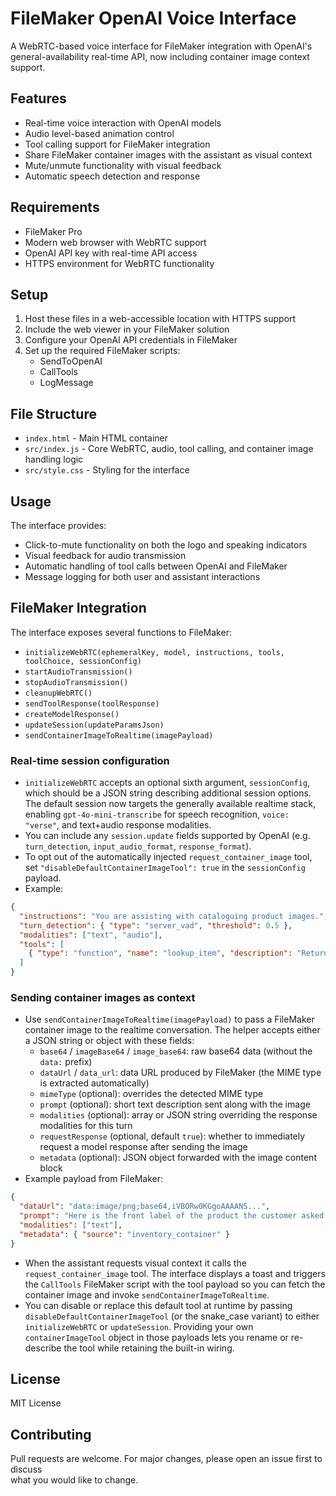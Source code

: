 # FileMaker OpenAI Voice Interface                                                   
                                                                                      
 A WebRTC-based voice interface for FileMaker integration with OpenAI's general-availability real-time API, now including
 container image context support.
                                                                                      
 ## Features                                                                          
                                                                                      
 - Real-time voice interaction with OpenAI models                                     
 - Audio level-based animation control                                                
 - Tool calling support for FileMaker integration
 - Share FileMaker container images with the assistant as visual context
 - Mute/unmute functionality with visual feedback
 - Automatic speech detection and response
                                                                                      
 ## Requirements                                                                      
                                                                                      
 - FileMaker Pro                                                                      
 - Modern web browser with WebRTC support                                             
 - OpenAI API key with real-time API access                                           
 - HTTPS environment for WebRTC functionality                                         
                                                                                      
 ## Setup                                                                             
                                                                                      
 1. Host these files in a web-accessible location with HTTPS support                  
 2. Include the web viewer in your FileMaker solution                                 
 3. Configure your OpenAI API credentials in FileMaker                                
 4. Set up the required FileMaker scripts:                                            
    - SendToOpenAI                                                                    
    - CallTools                                                                       
    - LogMessage                                                                      
                                                                                      
 ## File Structure                                                                    
                                                                                      
 - `index.html` - Main HTML container                                                 
 - `src/index.js` - Core WebRTC, audio, tool calling, and container image handling logic
 - `src/style.css` - Styling for the interface
                                                                                      
 ## Usage                                                                             
                                                                                      
 The interface provides:                                                              
 - Click-to-mute functionality on both the logo and speaking indicators               
 - Visual feedback for audio transmission                                             
 - Automatic handling of tool calls between OpenAI and FileMaker                      
 - Message logging for both user and assistant interactions                           
                                                                                      
 ## FileMaker Integration                                                             
                                                                                      
 The interface exposes several functions to FileMaker:                                
 - `initializeWebRTC(ephemeralKey, model, instructions, tools, toolChoice, sessionConfig)`
 - `startAudioTransmission()`
 - `stopAudioTransmission()`
 - `cleanupWebRTC()`
 - `sendToolResponse(toolResponse)`
 - `createModelResponse()`
 - `updateSession(updateParamsJson)`
 - `sendContainerImageToRealtime(imagePayload)`

### Real-time session configuration

- `initializeWebRTC` accepts an optional sixth argument, `sessionConfig`, which should be a JSON string describing additional
  session options. The default session now targets the generally available realtime stack, enabling
  `gpt-4o-mini-transcribe` for speech recognition, `voice: "verse"`, and text+audio response modalities.
- You can include any `session.update` fields supported by OpenAI (e.g. `turn_detection`, `input_audio_format`, `response_format`).
- To opt out of the automatically injected `request_container_image` tool, set
  `"disableDefaultContainerImageTool": true` in the `sessionConfig` payload.
- Example:

```json
{
  "instructions": "You are assisting with cataloguing product images.",
  "turn_detection": { "type": "server_vad", "threshold": 0.5 },
  "modalities": ["text", "audio"],
  "tools": [
    { "type": "function", "name": "lookup_item", "description": "Return product metadata", "parameters": { "type": "object" } }
  ]
}
```

### Sending container images as context

- Use `sendContainerImageToRealtime(imagePayload)` to pass a FileMaker container image to the realtime conversation.
  The helper accepts either a JSON string or object with these fields:
  - `base64` / `imageBase64` / `image_base64`: raw base64 data (without the `data:` prefix)
  - `dataUrl` / `data_url`: data URL produced by FileMaker (the MIME type is extracted automatically)
  - `mimeType` (optional): overrides the detected MIME type
  - `prompt` (optional): short text description sent along with the image
  - `modalities` (optional): array or JSON string overriding the response modalities for this turn
  - `requestResponse` (optional, default `true`): whether to immediately request a model response after sending the image
  - `metadata` (optional): JSON object forwarded with the image content block
- Example payload from FileMaker:

```json
{
  "dataUrl": "data:image/png;base64,iVBORw0KGgoAAAANS...",
  "prompt": "Here is the front label of the product the customer asked about.",
  "modalities": ["text"],
  "metadata": { "source": "inventory_container" }
}
```

- When the assistant requests visual context it calls the `request_container_image` tool. The interface displays a toast and
  triggers the `CallTools` FileMaker script with the tool payload so you can fetch the container image and invoke
  `sendContainerImageToRealtime`.
- You can disable or replace this default tool at runtime by passing `disableDefaultContainerImageTool` (or the snake_case variant)
  to either `initializeWebRTC` or `updateSession`. Providing your own `containerImageTool` object in those payloads lets you
  rename or re-describe the tool while retaining the built-in wiring.
                                                                                      
 ## License                                                                           
                                                                                      
 MIT License                                                                          
                                                                                      
 ## Contributing                                                                      
                                                                                      
 Pull requests are welcome. For major changes, please open an issue first to discuss  
 what you would like to change. 